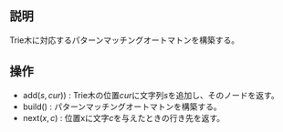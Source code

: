 ## 説明
Trie木に対応するパターンマッチングオートマトンを構築する。

## 操作
- $\mathrm{add}(s, cur))$ : Trie木の位置$cur$に文字列$s$を追加し、そのノードを返す。
- $\mathrm{build}()$ : パターンマッチングオートマトンを構築する。
- $\mathrm{next}(x, c)$ : 位置xに文字$c$を与えたときの行き先を返す。